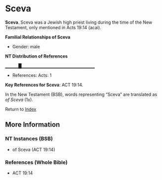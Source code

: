 # Sceva
**Sceva**. 
Sceva was a Jewish high priest living during the time of the New Testament, only mentioned in Acts 19:14 (acai). 




**Familial Relationships of Sceva**


* Gender: male


**NT Distribution of References**

▁▁▁▁█▁▁▁▁▁▁▁▁▁▁▁▁▁▁▁▁▁▁▁▁▁▁
* References: Acts: 1



**Key References for Sceva**: 
ACT 19:14. 




In the New Testament (BSB), words representing “Sceva” are translated as 
*of Sceva* (1x). 


Return to [Index](00-Index.md)

## More Information

### NT Instances (BSB)

* of Sceva (ACT 19:14)



### References (Whole Bible)

* ACT 19:14



